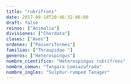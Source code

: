 ```yaml
---
title: "rubrifrons"
date: 2017-08-18T20:46:32-06:00
draft: false
reinos: ["Animalia"]
divisiones: ["Chordata"]
clases: ["Aves"]
ordenes: ["Passeriformes"]
familias: ["Thraupidae "]
generos: ["Heterospingus"]
nombre_cientifico: "Heterospingus rubrifrons"
nombre_comun: "Tangara Lomiazufrada"
nombre_ingles: "Sulphur-rumped Tanager"
---
```

